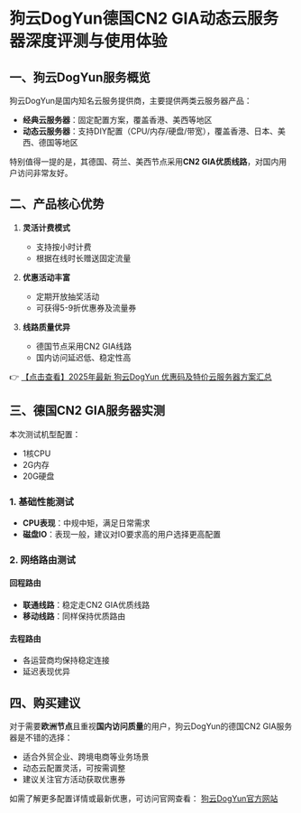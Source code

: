 # 狗云DogYun德国CN2 GIA动态云服务器深度评测与使用体验

## 一、狗云DogYun服务概览

狗云DogYun是国内知名云服务提供商，主要提供两类云服务器产品：
- **经典云服务器**：固定配置方案，覆盖香港、美西等地区
- **动态云服务器**：支持DIY配置（CPU/内存/硬盘/带宽），覆盖香港、日本、美西、德国等地区

特别值得一提的是，其德国、荷兰、美西节点采用**CN2 GIA优质线路**，对国内用户访问非常友好。

## 二、产品核心优势

1. **灵活计费模式**
   - 支持按小时计费
   - 根据在线时长赠送固定流量

2. **优惠活动丰富**
   - 定期开放抽奖活动
   - 可获得5-9折优惠券及流量券

3. **线路质量优异**
   - 德国节点采用CN2 GIA线路
   - 国内访问延迟低、稳定性高

👉 [【点击查看】2025年最新 狗云DogYun 优惠码及特价云服务器方案汇总](https://bit.ly/DogYun)

## 三、德国CN2 GIA服务器实测

本次测试机型配置：
- 1核CPU
- 2G内存
- 20G硬盘

### 1. 基础性能测试
- **CPU表现**：中规中矩，满足日常需求
- **磁盘IO**：表现一般，建议对IO要求高的用户选择更高配置

### 2. 网络路由测试
#### 回程路由
- **联通线路**：稳定走CN2 GIA优质线路
- **移动线路**：同样保持优质路由

#### 去程路由
- 各运营商均保持稳定连接
- 延迟表现优异

## 四、购买建议

对于需要**欧洲节点**且重视**国内访问质量**的用户，狗云DogYun的德国CN2 GIA服务器是不错的选择：
- 适合外贸企业、跨境电商等业务场景
- 动态云配置灵活，可按需调整
- 建议关注官方活动获取优惠券

如需了解更多配置详情或最新优惠，可访问官网查看：
[狗云DogYun官方网站](https://bit.ly/DogYun)
